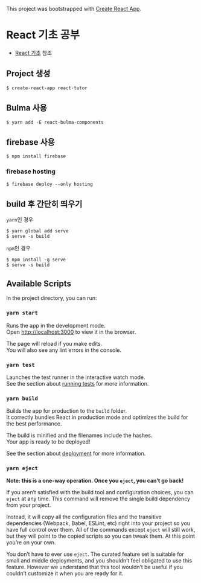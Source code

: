 This project was bootstrapped with [Create React App](https://github.com/facebook/create-react-app).

# React 기초 공부
* [React 기초](https://www.youtube.com/playlist?list=PLRB_0OYQAHMPu7EsP51ksMd489CrEfICT) 참조

## Project 생성 
```shell
$ create-react-app react-tutor
```

## Bulma 사용
```shell script
$ yarn add -E react-bulma-components
```

## firebase 사용
```shell script
$ npm install firebase
```

### firebase hosting
```shell script
$ firebase deploy --only hosting
```

## build 후 간단히 띄우기
`yarn`인 경우
```shell script
$ yarn global add serve
$ serve -s build
```

`npm`인 경우
```shell script
$ npm install -g serve
$ serve -s build
```


## Available Scripts

In the project directory, you can run:

### `yarn start`

Runs the app in the development mode.<br />
Open [http://localhost:3000](http://localhost:3000) to view it in the browser.

The page will reload if you make edits.<br />
You will also see any lint errors in the console.

### `yarn test`

Launches the test runner in the interactive watch mode.<br />
See the section about [running tests](https://facebook.github.io/create-react-app/docs/running-tests) for more information.

### `yarn build`

Builds the app for production to the `build` folder.<br />
It correctly bundles React in production mode and optimizes the build for the best performance.

The build is minified and the filenames include the hashes.<br />
Your app is ready to be deployed!

See the section about [deployment](https://facebook.github.io/create-react-app/docs/deployment) for more information.

### `yarn eject`

**Note: this is a one-way operation. Once you `eject`, you can’t go back!**

If you aren’t satisfied with the build tool and configuration choices, you can `eject` at any time. This command will remove the single build dependency from your project.

Instead, it will copy all the configuration files and the transitive dependencies (Webpack, Babel, ESLint, etc) right into your project so you have full control over them. All of the commands except `eject` will still work, but they will point to the copied scripts so you can tweak them. At this point you’re on your own.

You don’t have to ever use `eject`. The curated feature set is suitable for small and middle deployments, and you shouldn’t feel obligated to use this feature. However we understand that this tool wouldn’t be useful if you couldn’t customize it when you are ready for it.


